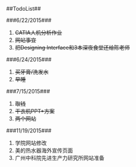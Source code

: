 ##TodoList##

###6/22/2015###
1. <del>CATIA人机分析作业</del>
2. <del>网站事宜</del>
3. <del>把Designing Interface和3本深夜食堂还给陈老师</del>

###6/24/2015###
1. <del>买牙膏/洗发水</del>
2. <del>早睡</del>

###7/15/2015###
1. <del>取钱</del>
2. <del>干衣机PPT+方案</del>
3. <del>两个网站</del>

###11/19/2015###
1. 学院网站修改
2. 美的热水器海外宣传页面
3. 广州中科院先进生产力研究所网站准备